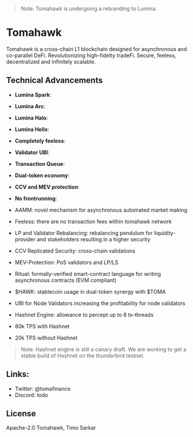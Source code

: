 > Note: Tomahawk is undergoing a rebranding to Lumina.

# Tomahawk 

Tomahawk is a cross-chain L1 blockchain designed for asynchronous and co-parallel DeFi. Revolutionizing high-fidelty tradeFi. Secure, feeless, decentralized and infinitely scalable.
 

## Technical Advancements

- **Lumina Spark**: 
- **Lumina Arc**:
- **Lumina Halo**:
- **Lumina Helix**:
- **Completely feeless**:
- **Validator UBI**:
- **Transaction Queue**:
- **Dual-token economy**:
- **CCV and MEV protection**:
- **No frontrunning**:



- AAMM: novel mechanism for asynchronous automated market making
- Feeless: there are no transaction fees within tomahawk network
- LP and Validator Rebalancing: rebalancing pendulum for liquidity-provider and stakeholders resulting in a higher security
- CCV Replicated Security: cross-chain validations
- MEV-Protection: PoS validators and LP/LS
- Ritual: formally-verified smart-contract language for writing asynchronous contracts (EVM compliant)
- $HAWK: stablecoin usage in dual-token synergy with $TOMA
- UBI for Node Validators increasing the profitability for node validators
- Hashnet Engine: allowance to percept up to 8 tx-threads 
- 80k TPS with Hashnet
- 20k TPS without Hashnet

> Note: Hashnet engine is still a canary draft. We are working to get a stable build of Hashnet on the thunderbird testnet.

## Links:

- Twitter: @tomafinance
- Discord: todo

## License

Apache-2.0 Tomahawk, Timo Sarkar

